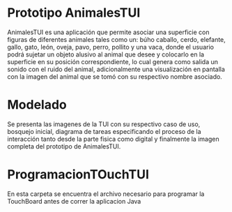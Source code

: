 # Prototipo AnimalesTUI

AnimalesTUI es una aplicación que permite asociar una superficie con figuras de 
diferentes animales tales como un: búho caballo, cerdo, elefante, gallo, gato, león,
oveja, pavo, perro, pollito y una vaca, donde el usuario podrá sujetar un objeto alusivo
al animal que desee y colocarlo en la superficie en su posición correspondiente, lo cual 
genera como salida un sonido con el ruido del animal, adicionalmente una visualización en 
pantalla con la imagen del animal que se tomó con su respectivo nombre asociado.

# Modelado

Se presenta las imagenes de la TUI con su respectivo caso de uso, bosquejo inicial, diagrama de tareas
especificando el proceso de la interacción tanto desde la parte fisica como digital y finalmente la imagen completa del prototipo 
de AnimalesTUI.

# ProgramacionTOuchTUI

En esta carpeta se encuentra el archivo necesario para programar la TouchBoard antes de correr la aplicacion Java

